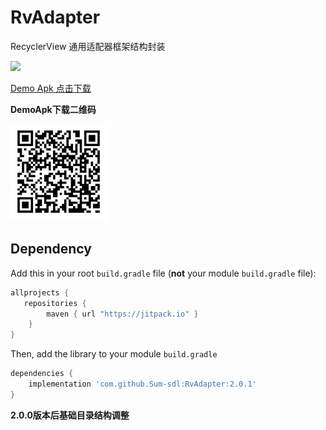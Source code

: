 # RvAdapter
RecyclerView 通用适配器框架结构封装

[![](https://jitpack.io/v/Sum-sdl/RvAdapter.svg)](https://jitpack.io/#Sum-sdl/RvAdapter)

[Demo Apk 点击下载](https://raw.githubusercontent.com/Sum-sdl/AndriodDevelopLibrary/master/sample/other/sample-debug.apk)

**DemoApk下载二维码**

<img src="https://github.com/Sum-sdl/AndriodDevelopLibrary/blob/master/sample/demoUi/download.png">

 ## Dependency
 
 Add this in your root `build.gradle` file (**not** your module `build.gradle` file):
 
 ```gradle
 allprojects {
 	repositories {
         maven { url "https://jitpack.io" }
     }
 }
 ```
 
 Then, add the library to your module `build.gradle`
 ```gradle
 dependencies {
     implementation 'com.github.Sum-sdl:RvAdapter:2.0.1'
 }
 ```
 
**2.0.0版本后基础目录结构调整**
